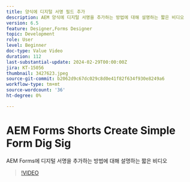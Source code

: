 ```yaml
---
title: 양식에 디지털 서명 필드 추가
description: AEM 양식에 디지털 서명을 추가하는 방법에 대해 설명하는 짧은 비디오
version: 6.5
feature: Designer,Forms Designer
topic: Development
role: User
level: Beginner
doc-type: Value Video
duration: 112
last-substantial-update: 2024-02-29T00:00:00Z
jira: KT-15056
thumbnail: 3427623.jpeg
source-git-commit: b2062d9c67dc029c8d0e41f82f634f930e8249a6
workflow-type: tm+mt
source-wordcount: '36'
ht-degree: 0%

---
```



# AEM Forms Shorts Create Simple Form Dig Sig

AEM Forms에 디지털 서명을 추가하는 방법에 대해 설명하는 짧은 비디오

>[!VIDEO](https://video.tv.adobe.com/v/3427623/?learn=on)
